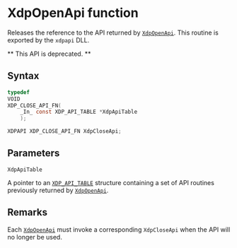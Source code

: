 # XdpOpenApi function

Releases the reference to the API returned by [`XdpOpenApi`](XdpOpenApi.md). This routine is exported by the `xdpapi` DLL.

** This API is deprecated. **

## Syntax

```C
typedef
VOID
XDP_CLOSE_API_FN(
    _In_ const XDP_API_TABLE *XdpApiTable
    );

XDPAPI XDP_CLOSE_API_FN XdpCloseApi;
```

## Parameters

`XdpApiTable`

A pointer to an [`XDP_API_TABLE`](XDP_API_TABLE.md) structure containing a set of API routines previously returned by [`XdpOpenApi`](XdpOpenApi.md).

## Remarks

Each [`XdpOpenApi`](XdpOpenApi.md) must invoke a corresponding `XdpCloseApi` when the API will no longer be used.
